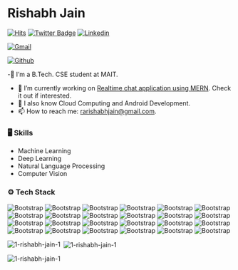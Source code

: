 # Rishabh Jain

[![Hits](https://hits.seeyoufarm.com/api/count/incr/badge.svg?url=https%3A%2F%2Fgithub.com%2F1-Rishabh-Jain-1%2F1-Rishabh-Jain-1&count_bg=%2379C83D&title_bg=%23555555&icon=&icon_color=%23E7E7E7&title=Profile+Views&edge_flat=false)](https://hits.seeyoufarm.com)
[![Twitter Badge](https://img.shields.io/badge/-Twitter-1da1f2?labelColor=1da1f2&logo=twitter&logoColor=white&link=https://twitter.com/_Rishabh_j)](https://twitter.com/_Rishabh_j)
[![Linkedin](https://img.shields.io/badge/-LinkedIn-blue?style=flat&logo=Linkedin&logoColor=white)](https://www.linkedin.com/in/-rishabh-jain-/)

[![Gmail](https://img.shields.io/badge/-Gmail-c14438?style=flat&logo=Gmail&logoColor=white)](mailto:rarishabhjain@gmail.com)

[![Github](https://img.shields.io/github/followers/1-Rishabh-Jain-1?label=Follow&style=social)](https://github.com/1-Rishabh-Jain-1)

-🔭 I’m a B.Tech. CSE student at MAIT.
- 🤔 I’m currently working on [Realtime chat application using MERN](https://github.com/1-Rishabh-Jain-1/Chat-App). Check it out if interested.
- 🌱 I also know Cloud Computing and Android Development.
- 📫 How to reach me: rarishabhjain@gmail.com.


### 🖥 Skills

- Machine Learning
- Deep Learning
- Natural Language Processing
- Computer Vision
### ⚙️ Tech Stack

![Bootstrap](https://img.shields.io/badge/-Python-05122A?style=flat-square&logo=Python&color=353535) ![Bootstrap](https://img.shields.io/badge/-Java-05122A?style=flat-square&logo=Java&color=353535) ![Bootstrap](https://img.shields.io/badge/-C-05122A?style=flat-square&logo=C&color=353535) ![Bootstrap](https://img.shields.io/badge/-C%2B%2B-05122A?style=flat-square&logo=C++&color=353535) ![Bootstrap](https://img.shields.io/badge/-JavaScript-05122A?style=flat-square&logo=JavaScript&color=353535) ![Bootstrap](https://img.shields.io/badge/-Kotlin-05122A?style=flat-square&logo=Kotlin&color=353535) ![Bootstrap](https://img.shields.io/badge/-Cloud%20Computing-05122A?style=flat-square&logo=Cloud-Computing&color=353535) ![Bootstrap](https://img.shields.io/badge/-Google%20Cloud-05122A?style=flat-square&logo=Google-Cloud&color=353535) ![Bootstrap](https://img.shields.io/badge/-Amazon%20Web%20Services-05122A?style=flat-square&logo=Amazon-Web-Services&color=353535) ![Bootstrap](https://img.shields.io/badge/-Django-05122A?style=flat-square&logo=Django&color=353535) ![Bootstrap](https://img.shields.io/badge/-Flask-05122A?style=flat-square&logo=Flask&color=353535) ![Bootstrap](https://img.shields.io/badge/-Node.js-05122A?style=flat-square&logo=Node.js&color=353535) ![Bootstrap](https://img.shields.io/badge/-React-05122A?style=flat-square&logo=React&color=353535) ![Bootstrap](https://img.shields.io/badge/-Express-05122A?style=flat-square&logo=Express&color=353535) ![Bootstrap](https://img.shields.io/badge/-MongoDb-05122A?style=flat-square&logo=MongoDb&color=353535) ![Bootstrap](https://img.shields.io/badge/-MySQL-05122A?style=flat-square&logo=MySQL&color=353535) ![Bootstrap](https://img.shields.io/badge/-Firebase-05122A?style=flat-square&logo=Firebase&color=353535) ![Bootstrap](https://img.shields.io/badge/-Android-05122A?style=flat-square&logo=Android&color=353535) ![Bootstrap](https://img.shields.io/badge/-Git-05122A?style=flat-square&logo=Git&color=353535) ![Bootstrap](https://img.shields.io/badge/-Postman-05122A?style=flat-square&logo=Postman&color=353535) ![Bootstrap](https://img.shields.io/badge/-HTML5-05122A?style=flat-square&logo=HTML5&color=353535) ![Bootstrap](https://img.shields.io/badge/-CSS3-05122A?style=flat-square&logo=CSS3&color=353535) ![Bootstrap](https://img.shields.io/badge/-Docker-05122A?style=flat-square&logo=Docker&color=353535) ![Bootstrap](https://img.shields.io/badge/-Kubernetes-05122A?style=flat-square&logo=Kubernetes&color=353535)

<div>
  <p><img align="left" src="https://github-readme-stats.vercel.app/api/top-langs?username=1-rishabh-jain-1&show_icons=true&locale=en&layout=compact" alt="1-rishabh-jain-1" /></p>

<p>&nbsp;<img align="center" src="https://github-readme-stats.vercel.app/api?username=1-rishabh-jain-1&show_icons=true&locale=en" alt="1-rishabh-jain-1" /></p>

<p><img align="center" src="https://github-readme-streak-stats.herokuapp.com/?user=1-rishabh-jain-1&" alt="1-rishabh-jain-1" /></p>
</div>
